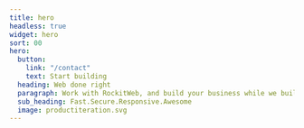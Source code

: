 ```yaml
---
title: hero
headless: true
widget: hero
sort: 00
hero:
  button:
    link: "/contact"
    text: Start building
  heading: Web done right
  paragraph: Work with RockitWeb, and build your business while we build your site.
  sub_heading: Fast.Secure.Responsive.Awesome
  image: productiteration.svg
---
```

